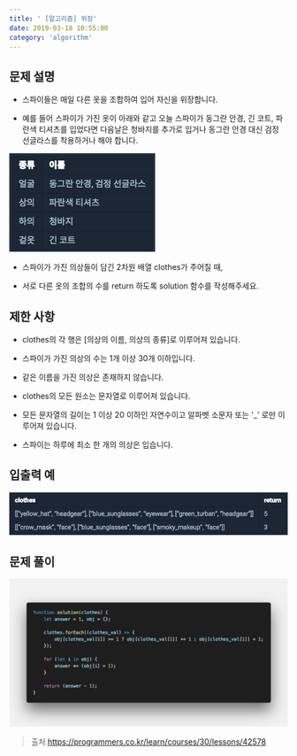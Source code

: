 ```yaml
---
title: ' [알고리즘] 위장'
date: 2019-03-18 10:55:00
category: 'algorithm'
---
```


문제 설명
-------

- 스파이들은 매일 다른 옷을 조합하여 입어 자신을 위장합니다.

- 예를 들어 스파이가 가진 옷이 아래와 같고 오늘 스파이가 동그란 안경, 긴 코트, 파란색 티셔츠를 입었다면 다음날은 청바지를 추가로 입거나 동그란 안경 대신 검정 선글라스를 착용하거나 해야 합니다.

![](../../../assets/programmers/programmers.2.problem.png)

- 스파이가 가진 의상들이 담긴 2차원 배열 clothes가 주어질 때,

- 서로 다른 옷의 조합의 수를 return 하도록 solution 함수를 작성해주세요.

제한 사항
-------

- clothes의 각 행은 [의상의 이름, 의상의 종류]로 이루어져 있습니다.

- 스파이가 가진 의상의 수는 1개 이상 30개 이하입니다.

- 같은 이름을 가진 의상은 존재하지 않습니다.

- clothes의 모든 원소는 문자열로 이루어져 있습니다.

- 모든 문자열의 길이는 1 이상 20 이하인 자연수이고 알파벳 소문자 또는 '_' 로만 이루어져 있습니다.

- 스파이는 하루에 최소 한 개의 의상은 입습니다.

입출력 예
-------

![](../../../assets/programmers/programmers.2.example.png)

문제 풀이
-------

![](../../../assets/programmers/programmers.2.solution.png)

> 출처  https://programmers.co.kr/learn/courses/30/lessons/42578
